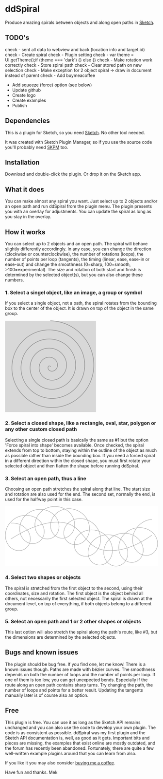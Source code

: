 # ddSpiral
Produce amazing spirals between objects and along open paths in [Sketch](https:www.sketch.com).

## TODO's
check - sent all data to webview and back (location info and target.id)
check - Create spiral
check - Plugin setting
check - var theme = UI.getTheme();if (theme === 'dark') {} else {}
check - Make rotation work correctly
check - Store spiral path
check - Clear stored path on new selection
check - Make exception for 2 object spiral -> draw in document instead of parent
check - Add buymeacoffee
- Add squeeze (force) option (see below)
- Update github
- Create logo
- Create examples
- Publish

## Dependencies
This is a plugin for Sketch, so you need [Sketch](https://www.sketch.com). No other tool needed.

It was created with Sketch Plugin Manager, so if you use the source code you'll probably need [SKPM](https://github.com/skpm/skpm) too.

## Installation
Download and double-click the plugin. Or drop it on the Sketch app. 

## What it does
You can make almost any spiral you want. Just select up to 2 objects and/or an open path and run ddSpiral from the plugin menu. The plugin presents you with an overlay for adjustments. You can update the spiral as long as you stay in the overlay.

## How it works
You can select up to 2 objects and an open path. The spiral will behave slightly differently accordingly. In any case, you can change the direction (clockwise or counterclockwise), the number of rotations (loops), the number of points per loop (tangents), the timing (linear, ease, ease-in or ease-out) and change the smoothness (0=sharp, 100=smooth, >100=experimental). The size and rotation of both start and finish is determined by the selected object(s), but you can also change these numbers.

### 1. Select a singel object, like an image, a group or symbol
If you select a single object, not a path, the spiral rotates from the bounding box to the center of the object. It is drawn on top of the object in the same group.

![Screenshot](single-object.svg)

### 2. Select a closed shape, like a rectangle, oval, star, polygon or any other custom closed path
Selecting a single closed path is basically the same as #1 but the option 'Force spiral into shape' becomes available. Once checked, the spiral extends from top to bottom, staying within the outline of the object as much as possible rather than inside the bounding box. If you need a forced spiral in a different direction within the closed shape, you must first rotate your selected object and then flatten the shape before running ddSpiral.

### 3. Select an open path, thus a line
Choosing an open path stretches the spiral along that line. The start size and rotation are also used for the end. The second set, normally the end, is used for the halfway point in this case.

![Screenshot](line.svg)

### 4. Select two shapes or objects
The spiral is stretched from the first object to the second, using their coordinates, size and rotation. The first object is the object behind all others, not necessarily the first selected object. The spiral is drawn at the document level, on top of everything, if both objects belong to a different group.

### 5. Select an open path and 1 or 2 other shapes or objects
This last option will also stretch the spiral along the path's route, like #3, but the dimensions are determined by the selected objects.

## Bugs and known issues
The plugin should be bug free. If you find one, let me know! There is a known issues though. Paths are made with bézier curves. The smoothness depends on both the number of loops and the number of points per loop. If one of them is too low, you can get unexpected bends. Especially if the route along an open path contains sharp turns. Try changing the path, the number of loops and points for a better result. Updating the tangents manually later is of course also an option.

## Free
This plugin is free. You can use it as long as the Sketch API remains unchanged and you can also use the code to develop your own plugin. The code is as consistent as possible. ddSpiral was my first plugin and the Sketch API documentation is, well, as good as it gets. Important bits and pieces are missing, the examples that exist online are mostly outdated, and the forum has recently been abandoned. Fortunately, there are quite a few well-written example plugins around that you can learn from also.

If you like it you may also consider [buying me a coffee](https://www.buymeacoffee.com/Mastermek).

Have fun and thanks.
Mek
